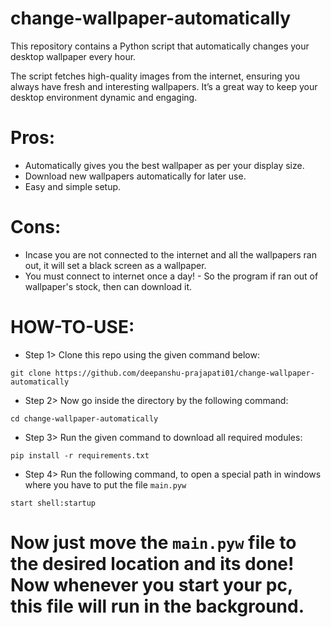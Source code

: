 # change-wallpaper-automatically
This repository contains a Python script that automatically changes your desktop wallpaper every hour.

The script fetches high-quality images from the internet, ensuring you always have fresh and interesting wallpapers.
It’s a great way to keep your desktop environment dynamic and engaging. 




# Pros:

* Automatically gives you the best wallpaper as per your display size.
* Download new wallpapers automatically for later use.
* Easy and simple setup.


# Cons:

* Incase you are not connected to the internet and all the wallpapers ran out, it will set a black screen as a wallpaper.
* You must connect to internet once a day! - So the program if ran out of wallpaper's stock, then can download it.



# HOW-TO-USE:

* Step 1>  Clone this repo using the given command below:

```shell
git clone https://github.com/deepanshu-prajapati01/change-wallpaper-automatically
```


* Step 2> Now go inside the directory by the following command:

```shell
cd change-wallpaper-automatically
```

* Step 3> Run the given command to download all required modules: 

```shell
pip install -r requirements.txt
```

* Step 4> Run the following command, to open a special path in windows where you have to put the file `main.pyw`

```shell
start shell:startup
```

# Now just move the `main.pyw` file to the desired location and its done! Now whenever you start your pc, this file will run in the background.

